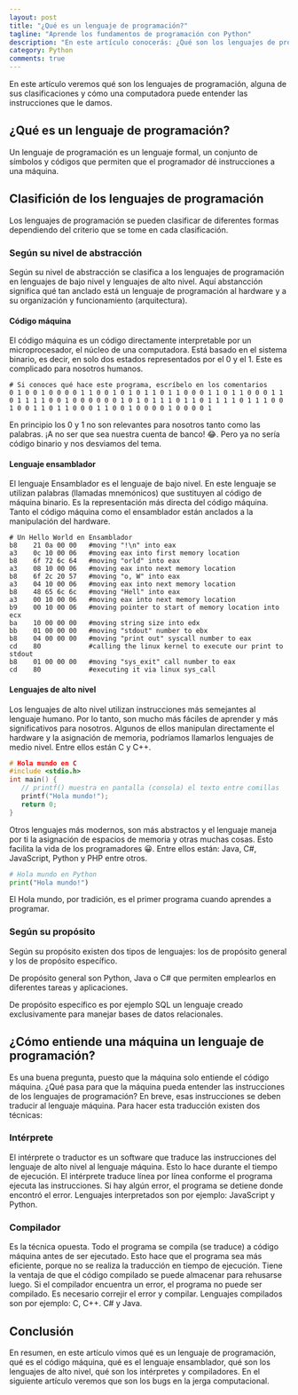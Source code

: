 ```yaml
---
layout: post
title: "¿Qué es un lenguaje de programación?"
tagline: "Aprende los fundamentos de programación con Python"
description: "En este artículo conocerás: ¿Qué son los lenguajes de progamación? ¿Cuáles son los lenguajes de alto nivel? ¿Qué es el código máquina?"
category: Python
comments: true
---
```


En este artículo veremos qué son los lenguajes de programación, alguna de sus clasificaciones y cómo una computadora puede entender las instrucciones que le damos.  

## ¿Qué es un lenguaje de programación?  
Un lenguaje de programación es un lenguaje formal, un conjunto de símbolos y códigos que permiten que el programador dé instrucciones a una máquina.  

## Clasifición de los lenguajes de programación  
Los lenguajes de programación se pueden clasificar de diferentes formas dependiendo del criterio que se tome en cada clasificación.  

### Según su nivel de abstracción  
Según su nivel de abstracción se clasifica a los lenguajes de programación en lenguajes de bajo nivel y lenguajes de alto nivel. Aquí abstancción significa qué tan anclado está un lenguaje de programación al hardware y a su organización y funcionamiento (arquitectura).  

#### Código máquina  
El código máquina es un código directamente interpretable por un microprocesador, el núcleo de una computadora. Está basado en el sistema binario, es decir, en solo dos estados representados por el 0 y el 1. Este es complicado para nosotros humanos.  

```binary
# Si conoces qué hace este programa, escríbelo en los comentarios
0 1 0 0 1 0 0 0 0 1 1 0 0 1 0 1 0 1 1 0 1 1 0 0 0 1 1 0 1 1 0 0 0 1 1 0 1 1 1 1 0 0 1 0 0 0 0 0 0 1 0 1 0 1 1 1 0 1 1 0 1 1 1 1 0 1 1 1 0 0 1 0 0 1 1 0 1 1 0 0 0 1 1 0 0 1 0 0 0 0 1 0 0 0 0 1
```

En principio los 0 y 1 no son relevantes para nosotros tanto como las palabras. ¡A no ser que sea nuestra cuenta de banco! 😂. Pero ya no sería código binario y nos desviamos del tema.  

#### Lenguaje ensamblador  
El lenguaje Ensamblador es el lenguaje de bajo nivel. En este lenguaje se utilizan palabras (llamadas mnemónicos) que sustituyen al código de máquina binario. Es la representación más directa del código máquina. Tanto el código máquina como el ensamblador están anclados a la manipulación del hardware.  

```assembly
# Un Hello World en Ensamblador
b8    21 0a 00 00   #moving "!\n" into eax  
a3    0c 10 00 06   #moving eax into first memory location  
b8    6f 72 6c 64   #moving "orld" into eax  
a3    08 10 00 06   #moving eax into next memory location  
b8    6f 2c 20 57   #moving "o, W" into eax  
a3    04 10 00 06   #moving eax into next memory location  
b8    48 65 6c 6c   #moving "Hell" into eax  
a3    00 10 00 06   #moving eax into next memory location  
b9    00 10 00 06   #moving pointer to start of memory location into ecx  
ba    10 00 00 00   #moving string size into edx  
bb    01 00 00 00   #moving "stdout" number to ebx  
b8    04 00 00 00   #moving "print out" syscall number to eax  
cd    80            #calling the linux kernel to execute our print to stdout  
b8    01 00 00 00   #moving "sys_exit" call number to eax  
cd    80            #executing it via linux sys_call
```

#### Lenguajes de alto nivel  
Los lenguajes de alto nivel utilizan instrucciones más semejantes al lenguaje humano. Por lo tanto, son mucho más fáciles de aprender y más significativos para nosotros. Algunos de ellos manipulan directamente el hardware y la asignación de memoria, podríamos llamarlos lenguajes de medio nivel. Entre ellos están C y C++.  

```c
# Hola mundo en C
#include <stdio.h>
int main() {
   // printf() muestra en pantalla (consola) el texto entre comillas
   printf("Hola mundo!");
   return 0;
}
```

Otros lenguajes más modernos, son más abstractos y el lenguaje maneja por ti la asignación de espacios de memoria y otras muchas cosas. Esto facilita la vida de los programadores 😀. Entre ellos están: Java, C#, JavaScript, Python y PHP entre otros.  

```python
# Hola mundo en Python
print("Hola mundo!")
```
El Hola mundo, por tradición, es el primer programa cuando aprendes a programar.  

### Según su propósito  
Según su propósito existen dos tipos de lenguajes: los de propósito general y los de propósito específico.  

De propósito general son Python, Java o C# que permiten emplearlos en diferentes tareas y aplicaciones.  

De propósito específico es por ejemplo SQL un lenguaje creado exclusivamente para manejar bases de datos relacionales.  

## ¿Cómo entiende una máquina un lenguaje de programación?  
Es una buena pregunta, puesto que la máquina solo entiende el código máquina. ¿Qué pasa para que la máquina pueda entender las instrucciones de los lenguajes de programación? En breve, esas instrucciones se deben traducir al lenguaje máquina. Para hacer esta traducción existen dos técnicas:  

### Intérprete  
El intérprete o traductor es un software que traduce las instrucciones del lenguaje de alto nivel al lenguaje máquina. Esto lo hace durante el tiempo de ejecución. El intérprete traduce línea por línea conforme el programa ejecuta las instrucciones. Si hay algún error, el programa se detiene donde encontró el error. Lenguajes interpretados son por ejemplo: JavaScript y Python.  

### Compilador  
Es la técnica opuesta. Todo el programa se compila (se traduce) a código máquina antes de ser ejecutado. Esto hace que el programa sea más eficiente, porque no se realiza la traducción en tiempo de ejecución. Tiene la ventaja de que el código compilado se puede almacenar para rehusarse luego. Si el compilador encuentra un error, el programa no puede ser compilado. Es necesario correjir el error y compilar. Lenguajes compilados son por ejemplo: C, C++. C# y Java.  

## Conclusión  
En resumen, en este artículo vimos qué es un lenguaje de programación, qué es el código máquina, qué es el lenguaje ensamblador, qué son los lenguajes de alto nivel, qué son los intérpretes y compiladores. En el siguiente artículo veremos que son los bugs en la jerga computacional.  